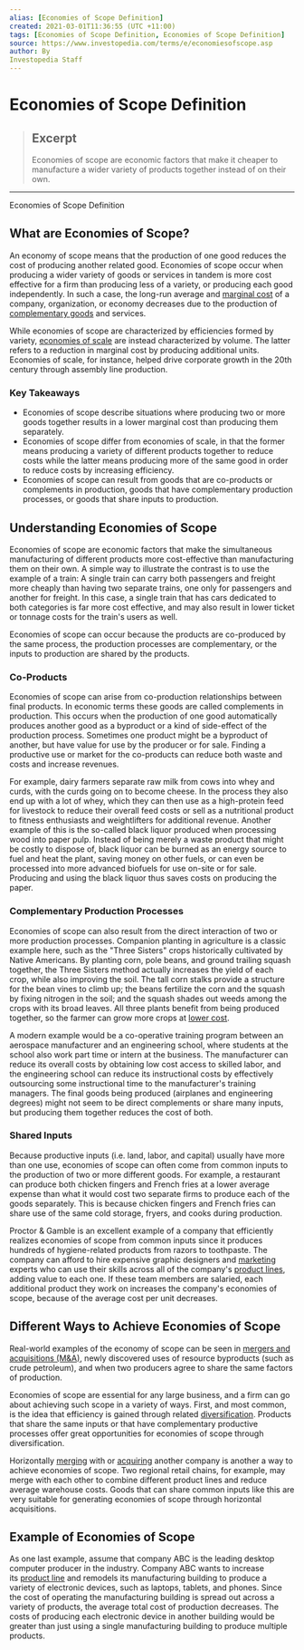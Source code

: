 ```yaml
---
alias: [Economies of Scope Definition]
created: 2021-03-01T11:36:55 (UTC +11:00)
tags: [Economies of Scope Definition, Economies of Scope Definition]
source: https://www.investopedia.com/terms/e/economiesofscope.asp
author: By
Investopedia Staff
---
```


# Economies of Scope Definition

> ## Excerpt
> Economies of scope are economic factors that make it cheaper to manufacture a wider variety of products together instead of on their own.

---

Economies of Scope Definition
## What are Economies of Scope?

An economy of scope means that the production of one good reduces the cost of producing another related good. Economies of scope occur when producing a wider variety of goods or services in tandem is more cost effective for a firm than producing less of a variety, or producing each good independently. In such a case, the long-run average and [marginal cost](https://www.investopedia.com/terms/m/marginalcostofproduction.asp) of a company, organization, or economy decreases due to the production of [complementary goods](https://www.investopedia.com/terms/c/complement.asp) and services.

While economies of scope are characterized by efficiencies formed by variety, [economies of scale](https://www.investopedia.com/terms/e/economiesofscale.asp) are instead characterized by volume. The latter refers to a reduction in marginal cost by producing additional units. Economies of scale, for instance, helped drive corporate growth in the 20th century through assembly line production.

### Key Takeaways

-   Economies of scope describe situations where producing two or more goods together results in a lower marginal cost than producing them separately.
-   Economies of scope differ from economies of scale, in that the former means producing a variety of different products together to reduce costs while the latter means producing more of the same good in order to reduce costs by increasing efficiency.
-   Economies of scope can result from goods that are co-products or complements in production, goods that have complementary production processes, or goods that share inputs to production.

## Understanding Economies of Scope

Economies of scope are economic factors that make the simultaneous manufacturing of different products more cost-effective than manufacturing them on their own. A simple way to illustrate the contrast is to use the example of a train: A single train can carry both passengers and freight more cheaply than having two separate trains, one only for passengers and another for freight. In this case, a single train that has cars dedicated to both categories is far more cost effective, and may also result in lower ticket or tonnage costs for the train's users as well.

Economies of scope can occur because the products are co-produced by the same process, the production processes are complementary, or the inputs to production are shared by the products.

### Co-Products

Economies of scope can arise from co-production relationships between final products. In economic terms these goods are called complements in production. This occurs when the production of one good automatically produces another good as a byproduct or a kind of side-effect of the production process. Sometimes one product might be a byproduct of another, but have value for use by the producer or for sale. Finding a productive use or market for the co-products can reduce both waste and costs and increase revenues.

For example, dairy farmers separate raw milk from cows into whey and curds, with the curds going on to become cheese. In the process they also end up with a lot of whey, which they can then use as a high-protein feed for livestock to reduce their overall feed costs or sell as a nutritional product to fitness enthusiasts and weightlifters for additional revenue. Another example of this is the so-called black liquor produced when processing wood into paper pulp. Instead of being merely a waste product that might be costly to dispose of, black liquor can be burned as an energy source to fuel and heat the plant, saving money on other fuels, or can even be processed into more advanced biofuels for use on-site or for sale. Producing and using the black liquor thus saves costs on producing the paper.

### Complementary Production Processes

Economies of scope can also result from the direct interaction of two or more production processes. Companion planting in agriculture is a classic example here, such as the "Three Sisters" crops historically cultivated by Native Americans. By planting corn, pole beans, and ground trailing squash together, the Three Sisters method actually increases the yield of each crop, while also improving the soil. The tall corn stalks provide a structure for the bean vines to climb up; the beans fertilize the corn and the squash by fixing nitrogen in the soil; and the squash shades out weeds among the crops with its broad leaves. All three plants benefit from being produced together, so the farmer can grow more crops at [lower cost](https://www.investopedia.com/terms/l/low-cost-producer.asp).

A modern example would be a co-operative training program between an aerospace manufacturer and an engineering school, where students at the school also work part time or intern at the business. The manufacturer can reduce its overall costs by obtaining low cost access to skilled labor, and the engineering school can reduce its instructional costs by effectively outsourcing some instructional time to the manufacturer's training managers. The final goods being produced (airplanes and engineering degrees) might not seem to be direct complements or share many inputs, but producing them together reduces the cost of both.

### Shared Inputs

Because productive inputs (i.e. land, labor, and capital) usually have more than one use, economies of scope can often come from common inputs to the production of two or more different goods. For example, a restaurant can produce both chicken fingers and French fries at a lower average expense than what it would cost two separate firms to produce each of the goods separately. This is because chicken fingers and French fries can share use of the same cold storage, fryers, and cooks during production.

Proctor & Gamble is an excellent example of a company that efficiently realizes economies of scope from common inputs since it produces hundreds of hygiene-related products from razors to toothpaste. The company can afford to hire expensive graphic designers and [marketing](https://www.investopedia.com/terms/m/marketing.asp) experts who can use their skills across all of the company's [product lines](https://www.investopedia.com/terms/p/product-line.asp), adding value to each one. If these team members are salaried, each additional product they work on increases the company's economies of scope, because of the average cost per unit decreases.

## Different Ways to Achieve Economies of Scope

Real-world examples of the economy of scope can be seen in [mergers and acquisitions (M&A)](https://www.investopedia.com/terms/m/mergersandacquisitions.asp), newly discovered uses of resource byproducts (such as crude petroleum), and when two producers agree to share the same factors of production. 

Economies of scope are essential for any large business, and a firm can go about achieving such scope in a variety of ways. First, and most common, is the idea that efficiency is gained through related [diversification](https://www.investopedia.com/terms/d/diversification.asp). Products that share the same inputs or that have complementary productive processes offer great opportunities for economies of scope through diversification.

Horizontally [merging](https://www.investopedia.com/terms/m/merger.asp) with or [acquiring](https://www.investopedia.com/terms/a/acquisition.asp) another company is another a way to achieve economies of scope. Two regional retail chains, for example, may merge with each other to combine different product lines and reduce average warehouse costs. Goods that can share common inputs like this are very suitable for generating economies of scope through horizontal acquisitions.

## Example of Economies of Scope

As one last example, assume that company ABC is the leading desktop computer producer in the industry. Company ABC wants to increase its [product line](https://www.investopedia.com/terms/p/product-line.asp) and remodels its manufacturing building to produce a variety of electronic devices, such as laptops, tablets, and phones. Since the cost of operating the manufacturing building is spread out across a variety of products, the average total cost of production decreases. The costs of producing each electronic device in another building would be greater than just using a single manufacturing building to produce multiple products.
